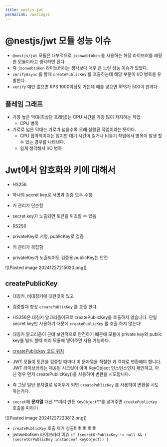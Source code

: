 ```yaml
---
title: nestjs-jwt
permalink: /wating/1
---
```


# @nestjs/jwt 모듈 성능 이슈

- `@nestjs/jwt` 모듈은 내부적으로 `jsonwebtoken` 를 사용하는 해당 라이브러를 래핑한 모듈이라고 생각하면 된다.
- 즉 `jsonwebtoken` 라이브러리는 생각보다 매우 큰 느린 성능 이슈가 있었다.
- `verifyAsync` 를 할때 `createPublicKey` 를 호출하는데 해당 부분이 I/O 병목을 유발한다.
- `verify` 얘만 없으면 RPS 1000이상도 가는데 얘를 넣으면 RPS가 500이 한계다.

## 플레임 그래프

- 가장 높은 막대(최상단 프레임)는 CPU 시간을 가장 많이 차지하는 작업
	- CPU 병목
- 가로로 넓은 막대는 가로가 넓을수록 오래 실행된 작업이라는 뜻이다.
	- CPU 집약적이지는 않지만 대기 시간이 길거나 비동기 작업에서 병목이 발생 할 수 있는 경우를 나타낸다.
	- 쉽게 생각해서 I/O 병목

# Jwt에서 암호화와 키에 대해서

- HS256

- 하나의 secret key로 서명과 검증 모두 수행

- 키 관리가 단순함

- secret key가 노출되면 토큰을 위조할 수 있음

- RS256

- privateKey로 서명, publicKey로 검증

- 키 관리가 복잡함

- privateKey가 노출되어도 검증용 publicKey는 안전

![[Pasted image 20241227215020.png]]

## createPublicKey

- 대칭키, 비대칭키에 대한것이 있고
- 검증할때 항상 `createPublicKey` 를 호출 한다.
- HS256은 대칭키 알고리즘이므로 createPublicKey를 호출하지 않습니다. 단일 secret key만 사용하기 때문에 `createPublicKey` 를 호출 하지 않는다!
- 대칭키 알고리즘이 근데 보안적으로 안전하기 떄문에 모듈에 private key와 public key를 빌드 할때 미리 모듈에 넣어주면 사용 가능하다.


- [createPublickey 코드 위치](https://github.com/auth0/node-jsonwebtoken/blob/bc28861f1fa981ed9c009e29c044a19760a0b128/verify.js#L120) 
- JWT 모듈이 토큰을 검증할 때마다 이 문자열을 적절한 키 객체로 변환해야 합니다. JWT 라이브러리는 제공된 시크릿이 이미 KeyObject 인스턴스인지 확인하고, 아닌 경우 먼저 createPublicKey()를 사용하여 변환을 시도합니다.
- 즉 그냥 일반 문자열로 넣어두게 되면 `createPublicKey` 를 사용하여 변환을 시도하는거다.
- `secret`에 **문자열** 대신 **미리 만든 `KeyObject`**를 넣어주면   `createPublicKey` 호출을 피하기 


![[Pasted image 20241227223812.png]]

- `createPublicKey` 호출 제거 성공!!!!!!!!!!!!!!!!!! 
- jwtwebotken 라이브러리 이슈 `if (secretOrPublicKey != null && !(secretOrPublicKey instanceof KeyObject)) {` 

